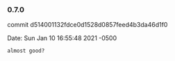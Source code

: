 ### 0.7.0

commit d514001132fdce0d1528d0857feed4b3da46d1f0

Date:   Sun Jan 10 16:55:48 2021 -0500

    almost good?

